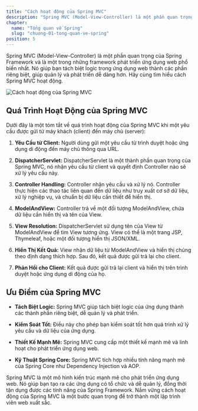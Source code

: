 ```yaml
---
title: "Cách hoạt động của Spring MVC"
description: "Spring MVC (Model-View-Controller) là một phần quan trọng của Spring Framework và là một trong những framework phát triển ứng dụng web phổ biến nhất"
chapter:
  name: "Tổng quan về Spring"
  slug: "chuong-01-tong-quan-ve-spring"
position: 5
---
```


Spring MVC (Model-View-Controller) là một phần quan trọng của Spring Framework và là một trong những framework phát triển ứng dụng web phổ biến nhất. Nó giúp bạn tách biệt logic trong ứng dụng web thành các phần riêng biệt, giúp quản lý và phát triển dễ dàng hơn. Hãy cùng tìm hiểu cách Spring MVC hoạt động.

![Cách hoạt động của Spring MVC](https://github.com/techmely/hoc-lap-trinh/assets/29374426/46942e94-d850-4fea-9cc1-f7bea3731cd6)

## Quá Trình Hoạt Động của Spring MVC

Dưới đây là một tóm tắt về quá trình hoạt động của Spring MVC khi một yêu cầu được gửi từ máy khách (client) đến máy chủ (server):

1. **Yêu Cầu từ Client:** Người dùng gửi một yêu cầu từ trình duyệt hoặc ứng dụng di động đến máy chủ thông qua URL.

2. **DispatcherServlet:** DispatcherServlet là một thành phần quan trọng của Spring MVC, nó nhận yêu cầu từ client và quyết định Controller nào sẽ xử lý yêu cầu này.

3. **Controller Handling:** Controller nhận yêu cầu và xử lý nó. Controller thực hiện các thao tác liên quan đến dữ liệu như truy xuất cơ sở dữ liệu, xử lý nghiệp vụ, và chuẩn bị dữ liệu cần thiết để hiển thị.

4. **ModelAndView:** Controller trả về một đối tượng ModelAndView, chứa dữ liệu cần hiển thị và tên của View.

5. **View Resolution:** DispatcherServlet sử dụng tên của View từ ModelAndView để tìm View tương ứng. View có thể là một trang JSP, Thymeleaf, hoặc một đối tượng hiển thị JSON/XML.

6. **Hiển Thị Kết Quả:** View nhận dữ liệu từ ModelAndView và hiển thị chúng theo định dạng thích hợp. Sau đó, kết quả được gửi trả lại cho client.

7. **Phản Hồi cho Client:** Kết quả được gửi trả lại client và hiển thị trên trình duyệt hoặc ứng dụng di động của họ.

## Ưu Điểm của Spring MVC

- **Tách Biệt Logic:** Spring MVC giúp tách biệt logic của ứng dụng thành các thành phần riêng biệt, dễ quản lý và phát triển.

- **Kiểm Soát Tốt:** Điều này cho phép bạn kiểm soát tốt hơn quá trình xử lý yêu cầu và dữ liệu của ứng dụng.

- **Thiết Kế Mạnh Mẽ:** Spring MVC cung cấp một thiết kế mạnh mẽ và linh hoạt cho phát triển ứng dụng web.

- **Kỹ Thuật Spring Core:** Spring MVC tích hợp nhiều tính năng mạnh mẽ của Spring Core như Dependency Injection và AOP.

Spring MVC là một mô hình kiến trúc mạnh mẽ cho phát triển ứng dụng web. Nó giúp bạn tạo ra các ứng dụng có tổ chức và dễ quản lý, đồng thời tận dụng được các tính năng của Spring Framework. Nắm vững cách hoạt động của Spring MVC là một bước quan trọng để trở thành một lập trình viên web xuất sắc.
